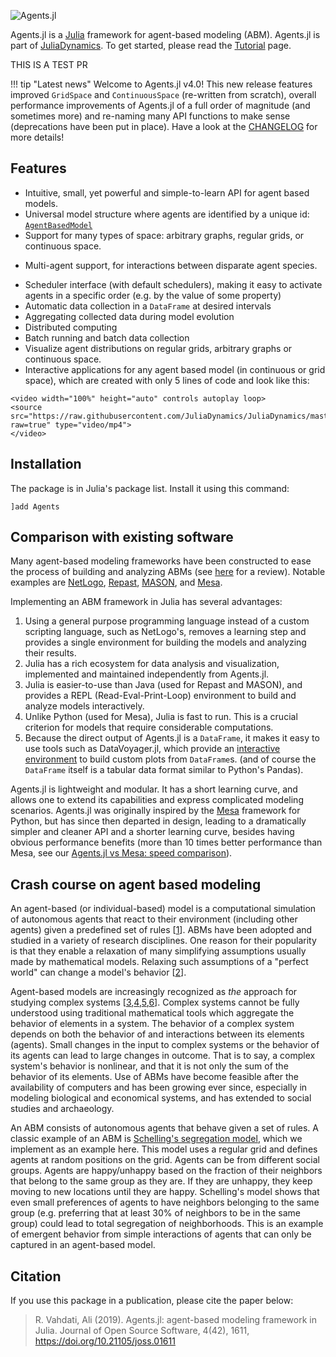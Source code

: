 ![Agents.jl](https://github.com/JuliaDynamics/JuliaDynamics/blob/master/videos/agents/agents3_logo.gif?raw=true)

Agents.jl is a [Julia](https://julialang.org/) framework for agent-based modeling (ABM).
Agents.jl is part of [JuliaDynamics](https://juliadynamics.github.io/JuliaDynamics/).
To get started, please read the [Tutorial](@ref) page.

THIS IS A TEST PR

!!! tip "Latest news"
    Welcome to Agents.jl v4.0! This new release features improved `GridSpace` and `ContinuousSpace` (re-written from scratch), overall performance improvements of Agents.jl of a full order of magnitude (and sometimes more) and re-naming many API functions to make sense (deprecations have been put in place). Have a look at the [CHANGELOG](https://github.com/JuliaDynamics/Agents.jl/blob/master/CHANGELOG.md) for more details!

## Features

* Intuitive, small, yet powerful and simple-to-learn API for agent based models.
* Universal model structure where agents are identified by a unique id: [`AgentBasedModel`](@ref)
* Support for many types of space: arbitrary graphs, regular grids, or continuous space.
- Multi-agent support, for interactions between disparate agent species.
* Scheduler interface (with default schedulers), making it easy to activate agents in a specific order (e.g. by the value of some property)
* Automatic data collection in a `DataFrame` at desired intervals
* Aggregating collected data during model evolution
* Distributed computing
* Batch running and batch data collection
* Visualize agent distributions on regular grids, arbitrary graphs or continuous space.
* Interactive applications for any agent based model (in continuous or grid space), which are created with only 5 lines of code and look like this:

```@raw html
<video width="100%" height="auto" controls autoplay loop>
<source src="https://raw.githubusercontent.com/JuliaDynamics/JuliaDynamics/master/videos/interact/agents.mp4?raw=true" type="video/mp4">
</video>
```

## Installation

The package is in Julia's package list. Install it using this command:

```
]add Agents
```

## Comparison with existing software

Many agent-based modeling frameworks have been constructed to ease the process of building and analyzing ABMs (see [here](http://dx.doi.org/10.1016/j.cosrev.2017.03.001) for a review).
Notable examples are [NetLogo](https://ccl.northwestern.edu/netlogo/), [Repast](https://repast.github.io/index.html), [MASON](https://journals.sagepub.com/doi/10.1177/0037549705058073), and [Mesa](https://github.com/projectmesa/mesa).

Implementing an ABM framework in Julia has several advantages:
1. Using a general purpose programming language instead of a custom scripting language, such as NetLogo's, removes a learning step and provides a single environment for building the models and analyzing their results.
2. Julia has a rich ecosystem for data analysis and visualization, implemented and maintained independently from Agents.jl.
3. Julia is easier-to-use than Java (used for Repast and MASON), and provides a REPL (Read-Eval-Print-Loop) environment to build and analyze models interactively.
4. Unlike Python (used for Mesa), Julia is fast to run. This is a crucial criterion for models that require considerable computations.
5. Because the direct output of Agents.jl is a `DataFrame`, it makes it easy to use tools such as DataVoyager.jl, which provide an [interactive environment](https://github.com/vega/voyager) to build custom plots from `DataFrame`s. (and of course the `DataFrame` itself is a tabular data format similar to Python's Pandas).

Agents.jl is lightweight and modular.
It has a short learning curve, and allows one to extend its capabilities and express complicated modeling scenarios.
Agents.jl was originally inspired by the [Mesa](https://github.com/projectmesa/mesa) framework for Python, but has since then departed in design, leading to a dramatically simpler and cleaner API and a shorter learning curve, besides having obvious performance benefits (more than 10 times better performance than Mesa, see our [Agents.jl vs Mesa: speed comparison](@ref)).


## Crash course on agent based modeling
An agent-based (or individual-based) model is a computational simulation of autonomous agents that react to their environment (including other agents) given a predefined set of rules [[1](http://doi.org/10.1016/j.ecolmodel.2006.04.023)].
ABMs have been adopted and studied in a variety of research disciplines.
One reason for their popularity is that they enable a relaxation of many simplifying assumptions usually made by mathematical models.
Relaxing such assumptions of a "perfect world" can change a model's behavior [[2](http://doi.org/10.1038/460685a)].

Agent-based models are increasingly recognized as *the* approach for studying complex systems [[3](https://link.springer.com/chapter/10.1007/3-7908-1721-X_7),[4](http://www.doi.org/10.1162/106454602753694765),[5](http://www.nature.com/articles/460685a),[6](http://www.doi.org/10.1016/j.jaa.2016.01.009)].
Complex systems cannot be fully understood using traditional mathematical tools which aggregate the behavior of elements in a system.
The behavior of a complex system depends on both the behavior of and interactions between its elements (agents).
Small changes in the input to complex systems or the behavior of its agents can lead to large changes in outcome.
That is to say, a complex system's behavior is nonlinear, and that it is not only the sum of the behavior of its elements.
Use of ABMs have become feasible after the availability of computers and has been growing ever since, especially in modeling biological and economical systems, and has extended to social studies and archaeology.

An ABM consists of autonomous agents that behave given a set of rules.
A classic example of an ABM is [Schelling's segregation model](https://www.tandfonline.com/doi/abs/10.1080/0022250X.1971.9989794), which we implement as an example here.
This model uses a regular grid and defines agents at random positions on the grid.
Agents can be from different social groups.
Agents are happy/unhappy based on the fraction of their neighbors that belong to the same group as they are.
If they are unhappy, they keep moving to new locations until they are happy.
Schelling's model shows that even small preferences of agents to have neighbors belonging to the same group (e.g. preferring that at least 30% of neighbors to be in the same group) could lead to total segregation of neighborhoods.
This is an example of emergent behavior from simple interactions of agents that can only be captured in an agent-based model.

## Citation

If you use this package in a publication, please cite the paper below:

> R. Vahdati, Ali (2019). Agents.jl: agent-based modeling framework in Julia. Journal of Open Source Software, 4(42), 1611, https://doi.org/10.21105/joss.01611
